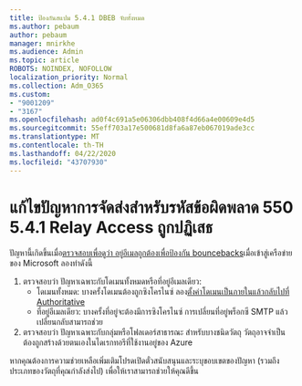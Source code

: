 ```yaml
---
title: ป้องกันสแปม 5.4.1 DBEB จับทั้งหมด
ms.author: pebaum
author: pebaum
manager: mnirkhe
ms.audience: Admin
ms.topic: article
ROBOTS: NOINDEX, NOFOLLOW
localization_priority: Normal
ms.collection: Adm_O365
ms.custom:
- "9001209"
- "3167"
ms.openlocfilehash: ad0f4c691a5e06306dbb408f4d66a4e00609e4d5
ms.sourcegitcommit: 55eff703a17e500681d8fa6a87eb067019ade3cc
ms.translationtype: MT
ms.contentlocale: th-TH
ms.lasthandoff: 04/22/2020
ms.locfileid: "43707930"
---
```

# <a name="fix-delivery-issues-for-error-code-550-541-relay-access-denied"></a>แก้ไขปัญหาการจัดส่งสําหรับรหัสข้อผิดพลาด 550 5.4.1 Relay Access ถูกปฏิเสธ

ปัญหานี้เกิดขึ้นเมื่อ[ตรวจสอบเพื่อดูว่า อยู่อีเมลถูกต้องเพื่อป้องกัน bouncebacks](https://docs.microsoft.com/exchange/mail-flow-best-practices/use-directory-based-edge-blocking)เมื่อเข้าสู่เครือข่ายของ Microsoft ลองทําดังนี้

1. ตรวจสอบว่า ปัญหาเฉพาะกับโดเมนทั้งหมดหรือที่อยู่อีเมลเดียว:
    - โดเมนทั้งหมด: บางครั้งโดเมนต้องถูกซิงโครไนซ์ ลอง[ตั้งค่าโดเมนเป็นภายในแล้วกลับไปที่ Authoritative](https://docs.microsoft.com/exchange/mail-flow-best-practices/manage-accepted-domains/manage-accepted-domains)
    - ที่อยู่อีเมลเดียว: บางครั้งที่อยู่จะต้องมีการซิงโครไนซ์ การเปลี่ยนที่อยู่พร็อกซี SMTP แล้วเปลี่ยนกลับสามารถช่วย
2. ตรวจสอบว่า ปัญหาเฉพาะกับกลุ่มหรือโฟลเดอร์สาธารณะ สําหรับบางชนิดวัตถุ วัตถุอาจจําเป็นต้องถูกสร้างด้วยตนเองในไดเรกทอรีที่ใช้งานอยู่ของ Azure

หากคุณต้องการความช่วยเหลือเพิ่มเติมโปรดเปิดตั๋วสนับสนุนและระบุขอบเขตของปัญหา (รวมถึงประเภทของวัตถุที่คุณกําลังส่งไป) เพื่อให้เราสามารถช่วยให้คุณดีขึ้น